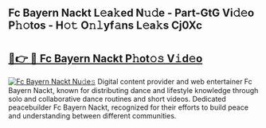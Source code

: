 ## Fc Bayern Nackt L𝚎a𝚔ed N𝚞𝚍e - Part-GtG Vi𝚍𝚎o P𝚑𝚘tos - H𝚘𝚝 O𝚗𝚕yf𝚊ns L𝚎a𝚔s Cj0Xc

# <h2><a href="http://kfbaqh.oniu.top/?m=Fc+Bayern+Nackt">🔗👉 🔴 Fc Bayern Nackt P𝚑ot𝚘𝚜 V𝚒d𝚎o</a></h2>

[![Fc Bayern Nackt Nu𝚍e𝚜](https://i.imgur.com/0qMVB7G.gif)](http://kfbaqh.oniu.top/?m=Fc+Bayern+Nackt)
Digital content provider and web entertainer Fc Bayern Nackt, known for distributing dance and lifestyle knowledge through solo and collaborative dance routines and short videos. Dedicated peacebuilder Fc Bayern Nackt, recognized for their efforts to build peace and understanding between different communities.  

